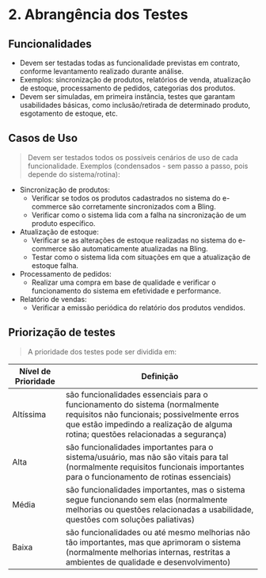 # 2. Abrangência dos Testes

## Funcionalidades
 - Devem ser testadas todas as funcionalidade previstas em contrato, conforme levantamento realizado durante análise. 
  - Exemplos: sincronização de produtos, relatórios de venda, atualização de estoque, processamento de pedidos, categorias dos produtos. 
  - Devem ser simuladas, em primeira instância, testes que garantam usabilidades básicas, como inclusão/retirada de determinado produto, esgotamento de estoque, etc.

## Casos de Uso
> Devem ser testados todos os possíveis cenários de uso de cada funcionalidade. Exemplos (condensados - sem passo a passo, pois depende do sistema/rotina):
 - Sincronização de produtos: 
   - Verificar se todos os produtos cadastrados no sistema do e-commerce são corretamente sincronizados com a Bling.
   - Verificar como o sistema lida com a falha na sincronização de um produto específico.
 - Atualização de estoque:
   - Verificar se as alterações de estoque realizadas no sistema do e-commerce são automaticamente atualizadas na Bling.
   - Testar como o sistema lida com situações em que a atualização de estoque falha.
- Processamento de pedidos:
  - Realizar uma compra em base de qualidade e verificar o funcionamento do sistema em efetividade e performance.
- Relatório de vendas:
  - Verificar a emissão periódica do relatório dos produtos vendidos.

## Priorização de testes
> A prioridade dos testes pode ser dividida em:

| Nível de Prioridade | Definição |
| ---                 | ---       |
| Altíssima           | são funcionalidades essenciais para o funcionamento do sistema (normalmente requisitos não funcionais; possivelmente erros que estão impedindo a realização de alguma rotina; questões relacionadas a segurança) |
| Alta                | são funcionalidades importantes para o sistema/usuário, mas não são vitais para tal (normalmente requisitos funcionais importantes para o funcionamento de rotinas essenciais)|
| Média               | são funcionalidades importantes, mas o sistema segue funcionando sem elas (normalmente melhorias ou questões relacionadas a usabilidade, questões com soluções paliativas) |
| Baixa              | são funcionalidades ou até mesmo melhorias não tão importantes, mas que aprimoram o sistema (normalmente melhorias internas, restritas a ambientes de qualidade e desenvolvimento) |